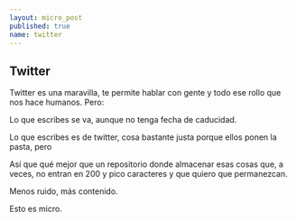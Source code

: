 ```yaml
---
layout: micro_post
published: true
name: twitter
---
```


## Twitter

Twitter es una maravilla, te permite hablar con gente y todo ese rollo que nos hace humanos. Pero:

Lo que escribes se va, aunque no tenga fecha de caducidad.

Lo que escribes es de twitter, cosa bastante justa porque ellos ponen la pasta, pero 

Así que qué mejor que un repositorio donde almacenar esas cosas que, a veces, no entran en 200 y pico caracteres y que quiero que permanezcan. 

Menos ruido, más contenido.

Esto es micro.
